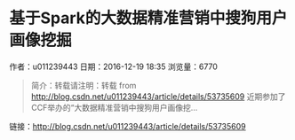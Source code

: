 # 基于Spark的大数据精准营销中搜狗用户画像挖掘
作者：u011239443
日期：2016-12-19 18:35
浏览量：6770
> 简介：转载请注明：转载 from  http://blog.csdn.net/u011239443/article/details/53735609 
近期参加了CCF举办的“大数据精准营销中搜狗用户画像挖...

 链接：http://blog.csdn.net/u011239443/article/details/53735609
